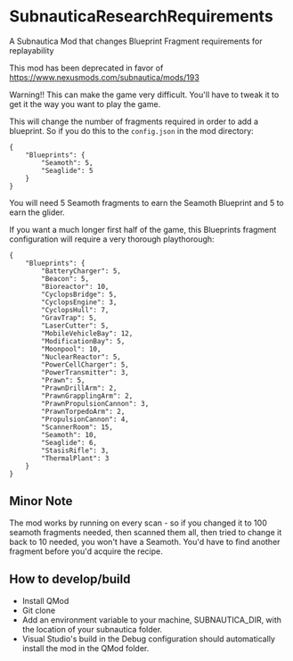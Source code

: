 # SubnauticaResearchRequirements
A Subnautica Mod that changes Blueprint Fragment requirements for replayability

This mod has been deprecated in favor of https://www.nexusmods.com/subnautica/mods/193

Warning!! This can make the game very difficult. You'll have to tweak it to get it the way you want to play the game.

This will change the number of fragments required in order to add a blueprint. So if you do this to the `config.json` in the mod directory:
```
{
	"Blueprints": {
		"Seamoth": 5,
		"Seaglide": 5
	}
}
```
You will need 5 Seamoth fragments to earn the Seamoth Blueprint and 5 to earn the glider.

If you want a much longer first half of the game, this Blueprints fragment configuration will require a very thorough playthorough:

```
{
	"Blueprints": {
		"BatteryCharger": 5,
		"Beacon": 5,
		"Bioreactor": 10,
		"CyclopsBridge": 5,
		"CyclopsEngine": 3,
		"CyclopsHull": 7,
		"GravTrap": 5,
		"LaserCutter": 5,
		"MobileVehicleBay": 12,
		"ModificationBay": 5,
		"Moonpool": 10,
		"NuclearReactor": 5,
		"PowerCellCharger": 5,
		"PowerTransmitter": 3,
		"Prawn": 5,
		"PrawnDrillArm": 2,
		"PrawnGrapplingArm": 2,
		"PrawnPropulsionCannon": 3,
		"PrawnTorpedoArm": 2,
		"PropulsionCannon": 4,
		"ScannerRoom": 15,
		"Seamoth": 10,
		"Seaglide": 6,
		"StasisRifle": 3,
		"ThermalPlant": 3
	}
}
```
## Minor Note
The mod works by running on every scan - so if you changed it to 100 seamoth fragments needed, then scanned them all, then tried to change it back to 10 needed, you won't have a Seamoth. You'd have to find another fragment before you'd acquire the recipe.

## How to develop/build

- Install QMod
- Git clone
- Add an environment variable to your machine, SUBNAUTICA_DIR, with the location of your subnautica folder.
- Visual Studio's build in the Debug configuration should automatically install the mod in the QMod folder.
